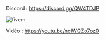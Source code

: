 Discord : https://discord.gg/QW4TDJP

![fivem](https://i.imgur.com/E8qZ0p4.jpg)

Vidéo : https://youtu.be/ncIWQZo7oz0
